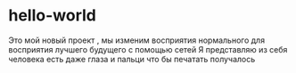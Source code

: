 # hello-world
Это мой новый проект , мы изменим восприятия нормального для восприятия лучшего будущего с помощью сетей 
Я представляю из себя человека есть даже глаза и пальци что бы печатать получалось 
